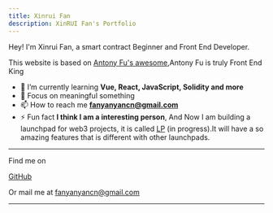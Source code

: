 ```yaml
---
title: Xinrui Fan
description: XinRUI Fan's Portfolio
---
```


Hey! I'm Xinrui Fan, a smart contract Beginner and Front End Developer.

This website is based on [Antony Fu's awesome](https://github.com/antfu),Antony Fu is truly Front End King

- 🌱 I’m currently learning **Vue, React, JavaScript, Solidity and more**
- 📝 Focus on meaningful something
- 📫 How to reach me **fanyanyancn@gmail.com**
- ⚡ Fun fact **I think I am a interesting person**, And Now I am building a launchpad for web3 projects, it is called [LP]() (in progress).It will have a so amazing features that is different with other launchpads.

<div flex-auto />

---

Find me on

<p flex="~ gap-2 wrap" class="mt--2!">
  <a href="https://github.com/F-one-1" target="_blank"><span op75 i-simple-icons-github /> GitHub</a>
</p>

Or mail me at <span font-mono>fanyanyancn@gmail.com</span>

---

